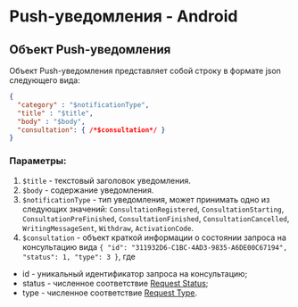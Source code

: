 # Push-уведомления - Android

## Объект Push-уведомления

Объект Push-уведомления представляет собой строку в формате json следующего вида:

```json
{
  "category" : "$notificationType",
  "title" : "$title",
  "body" : "$body",
  "consultation": { /*$consultation*/ }
}
```

### Параметры:

1. `$title` - текстовый заголовок уведомления.
2. `$body` - содержание уведомления.
3. `$notificationType` - тип уведомления, может принимать одно из следующих значений: `ConsultationRegistered`, `ConsultationStarting`, `ConsultationPreFinished`, `ConsultationFinished`, `ConsultationCancelled`, `WritingMessageSent`, `Withdraw`, `ActivationCode`.
4. `$consultation` - объект краткой информации о состоянии запроса на консультацию вида `{ "id": "311932D6-C1BC-4AD3-9835-A6DE00C67194", "status": 1, "type": 3 }`,
где
  * id - уникальный идентификатор запроса на консультацию;
  * status - численное соответствие [Request Status](./contracts.md#request-status);
  * type - численное соответствие [Request Type](./contracts.md#request-type).

